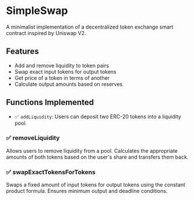 # SimpleSwap

A minimalist implementation of a decentralized token exchange smart contract inspired by Uniswap V2.

## Features

- Add and remove liquidity to token pairs
- Swap exact input tokens for output tokens
- Get price of a token in terms of another
- Calculate output amounts based on reserves

## Functions Implemented

- ✅ `addLiquidity`: Users can deposit two ERC-20 tokens into a liquidity pool.
### ✅ removeLiquidity

Allows users to remove liquidity from a pool. Calculates the appropriate amounts of both tokens based on the user's share and transfers them back.

### ✅ swapExactTokensForTokens

Swaps a fixed amount of input tokens for output tokens using the constant product formula. Ensures minimum output and deadline conditions.

